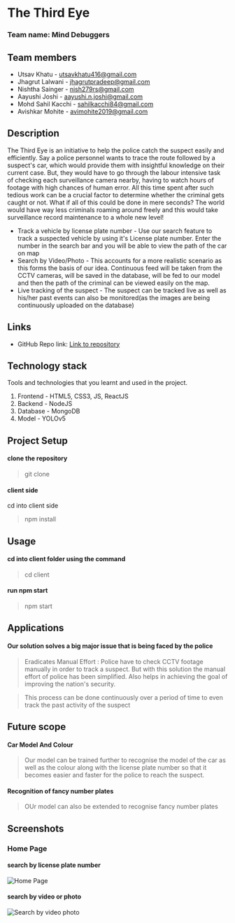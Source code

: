 # The Third Eye

### Team name: Mind Debuggers

## Team members
* Utsav Khatu - utsavkhatu416@gmail.com
* Jhagrut Lalwani - jhagrutpradeep@gmail.com
* Nishtha Sainger - nish279rs@gmail.com
* Aayushi Joshi - aayushi.n.joshi@gmail.com
* Mohd Sahil Kacchi - sahilkacchi84@gmail.com
* Avishkar Mohite - avimohite2019@gmail.com

## Description
The Third Eye is an initiative to help the police catch the suspect easily and efficiently. 
Say a police personnel wants to trace the route followed by a suspect's car, which would provide them with insightful knowledge on their current case. But, they would have to go through the labour intensive task of checking each surveillance camera nearby, having to watch hours of footage with  high chances of human error. All this time spent after such tedious work can be a crucial factor to determine whether the criminal gets caught or not. What if all of this could be done in mere seconds? The world would have way less criminals roaming around freely and this would take  surveillance record maintenance to a whole new level!

* Track a vehicle by license plate number - Use our search feature to track a suspected vehicle by using it's License plate number. Enter the number in the search bar and you will be able to view the path of the car on map
* Search by Video/Photo - This accounts for a more realistic scenario as this forms the basis of our idea. Continuous feed will be taken from the CCTV cameras, will be saved in the database, will be fed to our model and then the path of the criminal can be viewed easily on the map.
* Live tracking of the suspect - The suspect can be tracked live as well as his/her past events can also be monitored(as the images are being continuously uploaded on the database)

## Links
* GitHub Repo link: [Link to repository](https://github.com/utsavk28/SIH)

## Technology stack

Tools and technologies that you learnt and used in the project.

1. Frontend - HTML5, CSS3, JS, ReactJS
2. Backend - NodeJS
3. Database - MongoDB
4. Model - YOLOv5

## Project Setup
#### clone the repository
>git clone

#### client side
cd into client side
>npm install

## Usage
 #### cd into client folder using the command
  > cd client
  
#### run npm start 
  > npm start

## Applications

#### Our solution solves a big major issue that is being faced by the police
>Eradicates Manual Effort : Police have to check CCTV footage manually in order to track a suspect. But with this solution the manual effort of police has been simplified. Also helps in achieving the goal of improving the nation's security.

>This process can be done continuously over a period of time to even track the past activity of the suspect

## Future scope
#### Car Model And Colour
> Our model can be trained further to recognise the model of the car as well as the colour along with the license plate number so that it becomes easier and faster for the police to reach the suspect.
#### Recognition of fancy number plates
> OUr model can also be extended to recognise fancy number plates

## Screenshots

### Home Page

#### search by license plate number
![Home Page](https://user-images.githubusercontent.com/63958583/160221276-bdb4ae77-5420-4bb7-92dd-e0b7357c0290.jpeg)

#### search by video or photo
![Search by video photo](https://user-images.githubusercontent.com/63958583/160222700-91b44345-c7bf-4966-93d1-831dee14a7ba.jpeg)
